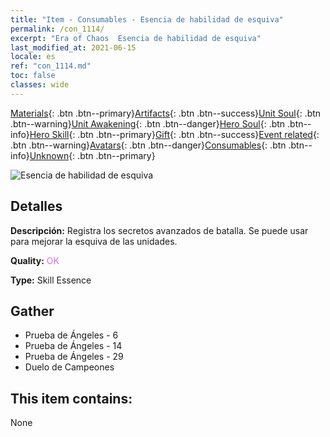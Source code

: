 ```yaml
---
title: "Item - Consumables - Esencia de habilidad de esquiva"
permalink: /con_1114/
excerpt: "Era of Chaos  Esencia de habilidad de esquiva"
last_modified_at: 2021-06-15
locale: es
ref: "con_1114.md"
toc: false
classes: wide
---
```

 [Materials](/ItemsES/){: .btn .btn--primary}[Artifacts](/ItemsES/Artifacts/){: .btn .btn--success}[Unit Soul](/ItemsES/UnitSoul/){: .btn .btn--warning}[Unit Awakening](/ItemsES/UnitAwakening/){: .btn .btn--danger}[Hero Soul](/ItemsES/HeroSoul/){: .btn .btn--info}[Hero Skill](/ItemsES/HeroSkill/){: .btn .btn--primary}[Gift](/ItemsES/Gift/){: .btn .btn--success}[Event related](/ItemsES/Events/){: .btn .btn--warning}[Avatars](/ItemsES/Avatars/){: .btn .btn--danger}[Consumables](/ItemsES/Consumables/){: .btn .btn--info}[Unknown](/ItemsES/Unknown/){: .btn .btn--primary}

 ![Esencia de habilidad de esquiva](/images/t/i_7005.png)

## Detalles
 **Descripción:** Registra los secretos avanzados de batalla. Se puede usar para mejorar la esquiva de las unidades.

 **Quality:** <span style="color: #DA70D6">OK</span>

 **Type:** Skill Essence

## Gather

*    Prueba de Ángeles - 6 
*    Prueba de Ángeles - 14 
*    Prueba de Ángeles - 29 
*    Duelo de Campeones 

## This item contains:

  None

